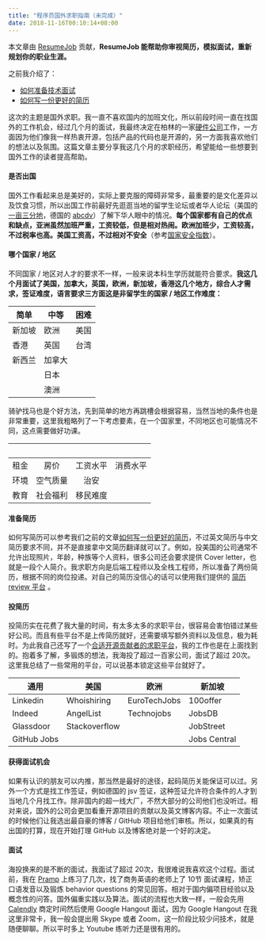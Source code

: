 ```yaml
---
title: "程序员国外求职指南（未完成）"
date: 2018-11-16T00:10:14+08:00
---
```

本文章由 [ResumeJob](https://resumejob.github.io/) 贡献，**ResumeJob 能帮助你审视简历，模拟面试，重新规划你的职业生涯。**

之前我介绍了：

- [如何准备技术面试](../面试准备/)
- [如何写一份更好的简历](../如何写一份更好的简历/)

这次的主题是国外求职。我一直不喜欢国内的加班文化，所以前段时间一直在找国外的工作机会，经过几个月的面试，我最终决定在柏林的一家[硬件公司](https://pupil-labs.com/)工作，一方面因为他们像我一样热衷开源，包括产品的代码也是开源的，另一方面我喜欢他们的想法以及氛围。这篇文章主要分享我这几个月的求职经历，希望能给一些想要到国外工作的读者提高帮助。

#### 是否出国
国外工作看起来总是美好的，实际上要克服的障碍非常多，最重要的是文化差异以及饮食习惯，所以出国工作前最好先逛逛当地的留学生论坛或者华人论坛（美国的[一亩三分地](https://1point3acres.com/bbs/)，德国的 [abcdv](http://bbs.abcdv.net/)）了解下华人眼中的情况。**每个国家都有自己的优点和缺点，亚洲虽然加班严重，工资较低，但是相对热闹。欧洲加班少，工资较高，不过税率也高。美国工资高，不过相对不安全**（参考[国家安全指数](https://safearound.com/danger-rankings/)）。

#### 哪个国家 / 地区
不同国家 / 地区对人才的要求不一样，一般来说本科生学历就能符合要求。**我这几个月面试了美国，加拿大，英国，欧洲，新加坡，香港这几个地方，综合人才需求，签证难度，语言要求三方面这是非留学生的国家 / 地区工作难度：**

| 简单 | 中等 | 困难|
|------|------|----|
| 新加坡 | 欧洲   | 美国 |
| 香港   | 英国   | 台湾 |
| 新西兰 | 加拿大 |      |
|        | 日本   |      |
|        | 澳洲   |      |

骑驴找马也是个好方法，先到简单的地方再跳槽会根据容易，当然当地的条件也是非常重要，这里我粗略列了一下考虑要素，在一个国家里，不同地区也可能情况不同，这点需要做好功课。

| &nbsp; | &nbsp;    | &nbsp;    | &nbsp;   |
|:----:|:----:|:----:|:----:|
| 租金 | 房价 | 工资水平 | 消费水平 |
| 环境 | 空气质量 | 治安 |
| 教育 | 社会福利 | 移民难度 |

#### 准备简历
如何写简历可以参考我们之前的文章[如何写一份更好的简历](../如何写一份更好的简历/)，不过英文简历与中文简历要求不同，并不是直接拿中文简历翻译就可以了。例如，投美国的公司通常不允许出现照片，年龄，种族等个人资料，很多公司还会要求提供 Cover letter，也就是一段个人简介。我求职方向是后端工程师以及全栈工程师，所以准备了两份简历，根据不同的岗位投递。对自己的简历没信心的话可以使用我们提供的 [简历 review 平台](http://resumejob.github.io) 。

#### 投简历
投简历实在花费了我大量的时间，有太多太多的求职平台，很容易会害怕错过某些好公司。而且有些平台不是上传简历就好，还需要填写额外资料以及信息，极为耗时。为此我自己还写了一个[合适开源贡献者的求职平台](https://www.osjobs.net/)，我的工作也是在上面找到的。抱着多了解，多锻炼的想法，我海投了超过一百家公司，面试了超过 20次。这里我总结了一些常用的平台，可以说基本锁定这些平台就好了。

|  通用       | 美国          | 欧洲         | 新加坡       |
|-------------|---------------|--------------|--------------|
| Linkedin    | Whoishiring   | EuroTechJobs | 100offer     |
| Indeed      | AngelList     | Technojobs   | JobsDB       |
| Glassdoor   | Stackoverflow |              | JobStreet    |
| GitHub Jobs |               |              | Jobs Central |


#### 获得面试机会
如果有认识的朋友可以内推，那当然是最好的途径，起码简历关能保证可以过。另外一个方式是找工作签证，例如德国的 jsv 签证，这种签证允许符合条件的人才到当地几个月找工作。除非国内的超一线大厂，不然大部分的公司他们也没听过。相对来说，国外的公司会更加看重开源项目的贡献以及英文博客内容。不止一次面试的时候他们让我选出最自豪的博客 / GitHub 项目给他们审核。所以，如果真的有出国的打算，现在开始打理 GitHub 以及博客绝对是一个好的决定。


#### 面试
海投换来的是不断的面试，我面试了超过 20次，我很难说我喜欢这个过程。面试前，我在 [Pramp](https://www.pramp.com/) 上练习了几次，找了商务英语的老师上了 10节 面试课程，矫正口语发音以及锻炼 behavior questions 的常见回答。相对于国内偏项目经验以及概念性的问答。国外偏重实践以及算法。面试的流程也大致一样，一般会先用 [Calendly](https://calendly.com/) 商定时间然后使用 Google Hangout 面试，因为 Google Hangout 在我这里非常卡，我一般会提出用  Skype 或者 Zoom，这一阶段比较少问技术，就是随便聊聊。所以平时多上 Youtube 练听力还是很有用的。
